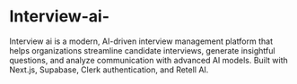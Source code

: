 # Interview-ai-
Interview ai is a modern, AI-driven interview management platform that helps organizations streamline candidate interviews, generate insightful questions, and analyze communication with advanced AI models. Built with Next.js, Supabase, Clerk authentication, and Retell AI.
